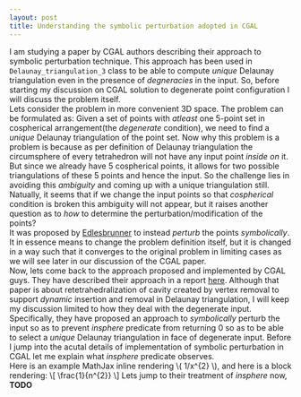 ```yaml
---
layout: post
title: Understanding the symbolic perturbation adopted in CGAL
---
```


I am studying a paper by CGAL authors describing their approach to symbolic perturbation technique. This approach has been used in ```Delaunay_triangulation_3``` class to be able to compute _unique_ Delaunay triangulation even in the presence of _degneracies_  in the input. So, before starting my discussion on CGAL solution to degenerate point configuration I will discuss the problem itself.  
Lets consider the problem in more convenient 3D space. The problem can be formulated as:  Given a set of points with _atleast_ one 5-point set in cospherical arrangement(the _degenerate_ condition), we need to find a _unique_ Delaunay triangulation of the point set. Now why this problem is a problem is because as per definition of Delaunay triangulation the circumsphere of every tetrahedron will not have any input point _inside_ _on_ it. But since we already have 5 cospherical points, it allows for two possible triangulations of these 5 points and hence the input. So the challenge lies in avoiding this _ambiguity_ and coming up with a unique triangulation still.  
Natually, it seems that if we change the input points so that _cospherical_ condition is broken this ambiguity will not appear, but it raises another question as to _how_ to determine the perturbation/modification of the points?  
It was proposed by [Edlesbrunner](arxiv.org/pdf/math/9410209) to instead _perturb_ the points _symbolically_. It in essence means to change the problem definition itself, but it is changed in a way such that it converges to the original problem in limiting cases as we will see later in our discussion of the CGAL paper.  
Now, lets come back to the approach proposed and implemented by CGAL guys. They have described their approach in a report [here](https://hal.inria.fr/inria-00166710/file/soda.pdf). Although that paper is about retetrahedralization of cavity created by vertex removal to support _dynamic_  insertion and removal in Delaunay triangulation, I will keep my discussion limited to how they deal with the degenerate input. Specifically, they have proposed an approach to _symbolically_ perturb the input so as to prevent _insphere_ predicate from returning 0 so as to be able to select a _unique_ Delaunay triangulation in face of degenerate input. Before I jump into the acutal details of implementation of symbolic perturbation in CGAL let me explain what _insphere_ predicate observes.    
Here is an example MathJax inline rendering \\( 1/x^{2} \\), and here is a block rendering: 
\\[ \frac{1}{n^{2}} \\]
Lets jump to their treatment of _insphere_  now,
**TODO**
